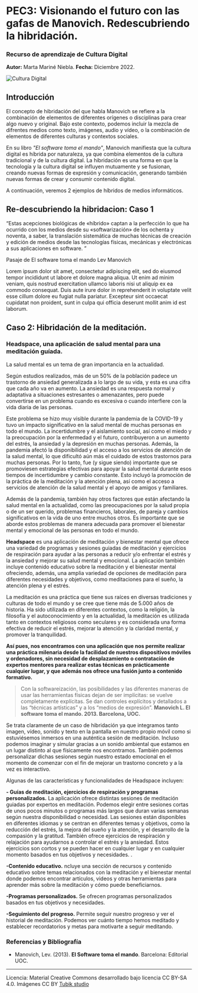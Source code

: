 # PEC3: Visionando el futuro con las gafas de Manovich. Redescubriendo la hibridación. 

### Recurso de aprendizaje de Cultura Digital 


**Autor:** Marta Mariné Niebla. **Fecha:** Diciembre 2022.

![Cultura Digital](https://miro.medium.com/max/1400/0*9PyyNvrO2PcD3KuU.png) 



## Introducción


El concepto de hibridación del que habla Manovich se refiere a la combinación de elementos de diferentes orígenes o disciplinas para crear algo nuevo y original. Bajo este contexto, podemos incluir la mezcla de difrentes medios como texto, imágenes, audio y vídeo, o la combinación de elementos de diferentes culturas y contextos sociales.

En su libro *"El software toma el mando"*, Manovich manifiesta que la cultura digital es híbrida por naturaleza, ya que combina elementos de la cultura tradicional y de la cultura digital. La hibridación es una forma en que la tecnología y la cultura digital se influyen mutuamente y se fusionan, creando nuevas formas de expresión y comunicación, generando también nuevas formas de crear y consumir contenido digital.




A continuación, veremos 2 ejemplos de híbridos de medios informáticos.


## Re-descubriendo la hibridacion: Caso 1

“Estas acepciones biológicas de «híbrido» captan a la perfección lo que ha ocurrido con los medios desde su «softwarización» de los ochenta y noventa, a saber, la translación sistemática de muchas técnicas de creación y edición de medios desde las tecnologías físicas, mecánicas y electrónicas a sus aplicaciones en software. ”

Pasaje de
El software toma el mando
Lev Manovich

Lorem ipsum dolor sit amet, consectetur adipiscing elit, sed do eiusmod tempor incididunt ut labore et dolore magna aliqua. Ut enim ad minim veniam, quis nostrud exercitation ullamco laboris nisi ut aliquip ex ea commodo consequat. Duis aute irure dolor in reprehenderit in voluptate velit esse cillum dolore eu fugiat nulla pariatur. Excepteur sint occaecat cupidatat non proident, sunt in culpa qui officia deserunt mollit anim id est laborum.



## Caso 2: Hibridación de la meditación. 
### Headspace, una aplicación de salud mental para una meditación guíada.

La salud mental es un tema de gran importancia en la actualidad. 

Según estudios realizados, más de un 50% de la población padece un trastorno de ansiedad generalizada a lo largo de su vida, y esta es una cifra que cada año va en aumento. La ansiedad es una respuesta normal y adaptativa a situaciones estresantes o amenazantes, pero puede convertirse en un problema cuando es excesiva o cuando interfiere con la vida diaria de las personas.

Este problema se hizo muy visible durante la pandemia de la COVID-19 y tuvo un impacto significativo en la salud mental de muchas personas en todo el mundo. La incertidumbre y el aislamiento social, así como el miedo y la preocupación por la enfermedad y el futuro, contribuyeron a un aumento del estrés, la ansiedad y la depresión en muchas personas. Además, la pandemia afectó la disponibilidad y el acceso a los servicios de atención de la salud mental, lo que dificultó aún más el cuidado de estos trastornos para muchas personas. Por lo tanto, fue (y sigue siendo) importante que se promoviesen estrategias efectivas para apoyar la salud mental durante esos tiempos de incertidumbre y cambio constante. Esto incluyó la promoción de la práctica de la meditación y la atención plena, así como el acceso a servicios de atención de la salud mental y el apoyo de amigos y familiares.

Además de la pandemia, también hay otros factores que están afectando la salud mental en la actualidad, como las preocupaciones por la salud propia o de un ser querido, problemas financieros, laborales, de pareja y cambios significativos en la vida de uno entre muchos otros. Es importante que se aborde estos problemas de manera adecuada para promover el bienestar mental y emocional de las personas en todo el mundo.

**Headspace** es una aplicación de meditación y bienestar mental que ofrece una variedad de programas y sesiones guiadas de meditación y ejercicios de respiración para ayudar a las personas a reducir y/o enfrentar el estrés y la ansiedad y mejorar su salud mental y emocional. La aplicación también incluye contenido educativo sobre la meditación y el bienestar mental ofreciendo, además, una amplia variedad de opciones de meditación para diferentes necesidades y objetivos, como meditaciones para el sueño, la atención plena y el estrés. 

La meditación es una práctica que tiene sus raíces en diversas tradiciones y culturas de todo el mundo y se cree que tiene más de 5.000 años de historia. Ha sido utilizada en diferentes contextos, como la religión, la filosofía y el autoconocimiento y en la actualidad, la meditación es utilizada tanto en contextos religiosos como seculares y es considerada una forma efectiva de reducir el estrés, mejorar la atención y la claridad mental, y promover la tranquilidad.

**Así pues, nos encontramos con una aplicación que nos permite realizar una práctica milenaria desde la facilidad de nuestros dispositivos móviles y ordenadores, sin necesidad de desplazamiento o contratación de expertos mentores para realizar estas técnicas en prácticamente cualquier lugar, y que además nos ofrece una fusión junto a contenido formativo.**

>Con la softwareización, las posibilidades y las diferentes maneras de usar las herramientas físicas dejan de ser implícitas: se vuelve 
completamente explícitas. Se dan controles explícitos y detallados a las “técnicas artísticas” y a los “medios de expresión”. **Manovich L. El software toma el mando. 2013. Barcelona, UOC.**

Se trata claramente de un caso de hibridación ya que integramos tanto imagen, vídeo, sonido y texto en la pantalla en nuestro propio móvil como si estuviésemos inmersos en una auténtica sesión de meditación. Incluso podemos imaginar y simular gracias a un sonido ambiental que estamos en un lugar distinto al que físicamente nos encontramos. También podemos personalizar dichas sesiones según nuestro estado emocional en el momento de comenzar con el fin de mejorar un trastorno concreto y a la vez es interactivo.

Algunas de las características y funcionalidades de Headspace incluyen: 

**- Guías de meditación, ejercicios de respiración y programas personalizados.** 
La aplicación ofrece distintas sesiones de meditación guiadas por expertos en meditación. Podemos elegir entre sesiones cortas de unos pocos minutos o programas más largos que duran varias semanas según nuestra disponibilidad o necesidad. Las sesiones están disponibles en diferentes idiomas y se centran en diferentes temas y objetivos, como la reducción del estrés, la mejora del sueño y la atención, y el desarrollo de la compasión y la gratitud. También ofrece ejercicios de respiración y relajación para ayudarnos a controlar el estrés y la ansiedad. Estos ejercicios son cortos y se pueden hacer en cualquier lugar y en cualquier momento basados en tus objetivos y necesidades. . 

**-Contenido educativo.** 
ncluye una sección de recursos y contenido educativo sobre temas relacionados con la meditación y el bienestar mental donde podemos encontrar artículos, videos y otras herramientas para aprender más sobre la meditación y cómo puede beneficiarnos. 

**-Programas personalizados.** 
Se ofrecen programas personalizados basados en tus objetivos y necesidades. 

**-Seguimiento del progreso.** 
Permite seguir nuestro progreso y ver el historial de meditación. Podemos ver cuánto tiempo hemos meditado y establecer recordatorios y metas para motivarte a seguir meditando. 





### Referencias y Bibliografía

* Manovich, Lev. (2013). **El Software toma el mando**. Barcelona: Editorial UOC. 


----

Licencia: Material Creative Commons desarrollado bajo licencia CC BY-SA 4.0. Imágenes CC BY [Tubik studio](https://blog.tubikstudio.com/how-to-create-original-flat-illustrations-designers-tips/) 
